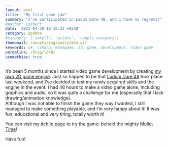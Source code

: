 ```yaml
---
layout: post
title:  "My first game jam"
summary: "I've participated in Ludum Dare 48, and I have no regrets!"
#author: Lajbert
date: '2021-04-30 18:10:23 +0530'
category: update
#category: ['jekyll', 'guides', 'sample_category']
thumbnail: /assets/img/posts/mt4.gif
keywords: c#, csharp, monogame, 2d, game, development, video game
permalink: /blog/ld48/
usemathjax: true
---
```



It’s been 5 months since I started video game development by creating <a href="https://github.com/Lajbert/MonolithEngine">my own 2D game engine</a>. Just so happen to be that <a href="https://ldjam.com/">Ludum Dare 48</a> took place last weekend, and I’ve decided to test my newly acquired skills and the engine in the event. I had 48 hours to make a video game alone, including graphics and audio, so it was quite a challenge for me (especially that I lack drawing/animation knowledge).<br>
Although I was not able to finish the game they way I wanted, I still managed to make something playable, and I’m very happy about it! It was fun, educational and very tiring, totally worth it!

You can visit <a href="https://lajbert.itch.io/">my itch.io page</a> to try the game: behold the mighty <a href="https://lajbert.itch.io/mullettime">Mullet Time</a>!

Have fun!